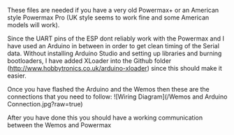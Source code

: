 These files are needed if you have a very old Powermax+ or an American style Powermax Pro (UK style seems to work fine and some American models will work).

Since the UART pins of the ESP dont reliably work with the Powermax and I have used an Arduino in between in order to get clean timing of the Serial data. Without installing Arduino Studio and setting up libraries and burning bootloaders, I have added XLoader into the Github folder (http://www.hobbytronics.co.uk/arduino-xloader) since this should make it easier.

Once you have flashed the Arduino and the Wemos then these are the connections that you need to follow:
![Wiring Diagram](/Wemos and Arduino Connection.jpg?raw=true)

After you have done this you should have a working communication between the Wemos and Powermax
